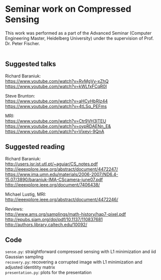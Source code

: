 # Seminar work on Compressed Sensing

This work was performed as a part of the Advanced Seminar (Computer Engineering Master, Heidelberg University) under the supervision of Prof. Dr. Peter Fischer. <br /> <br />


Suggested talks
---------------
Richard Baraniuk: <br />
https://www.youtube.com/watch?v=RvMgVv-xZhQ <br />
https://www.youtube.com/watch?v=kWLfxFCqR0I <br />

Steve Brunton: <br />
https://www.youtube.com/watch?v=aHCyHbRIz44 <br />
https://www.youtube.com/watch?v=4tLSq_PEFms <br />

MRI: <br />
https://www.youtube.com/watch?v=Ctr9VH3lTEU <br />
https://www.youtube.com/watch?v=oypRDAENn_E& <br />
https://www.youtube.com/watch?v=Vixeyi-9QnA <br />

Suggested reading
-----------------

Richard Baraniuk: <br />
http://users.isr.ist.utl.pt/~aguiar/CS_notes.pdf <br />
http://ieeexplore.ieee.org/abstract/document/4472247/ <br />
https://www.ima.umn.edu/materials/2006-2007/ND6.4-15.07/3890/baraniuk-IMA-CScamera-june07.pdf <br />
http://ieeexplore.ieee.org/document/7406438/ <br />

Michael Lustig, MRI: <br />
http://ieeexplore.ieee.org/abstract/document/4472246/ <br />

Reviews: <br />
http://www.ams.org/samplings/math-history/hap7-pixel.pdf <br />
http://epubs.siam.org/doi/pdf/10.1137/110837681 <br />
http://authors.library.caltech.edu/10092/ <br />


Code
----

`sense.py`: straightforward compressed sensing with L1 minimization and iid Gaussian sampling <br />
`recovery.py`: recovering a corrupted image with L1 minimization and adjusted identitity matrix <br />
`presentation.py`: plots for the presentation <br />
